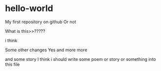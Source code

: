 # hello-world
My first repository on github
Or not

 What is this>>?????

 i think

 Some other changes
 Yes
 and more more

and some story
I think i should write some poem or story or something into this file
